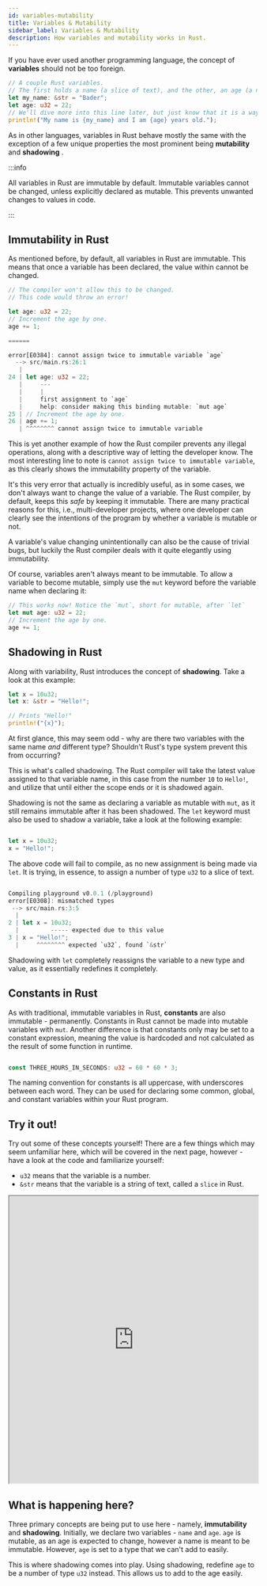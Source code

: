 ```yaml
---
id: variables-mutability
title: Variables & Mutability
sidebar_label: Variables & Mutability
description: How variables and mutability works in Rust.
---
```


If you have ever used another programming language, the concept of **variables** should not be too foreign. 


```rust
// A couple Rust variables. 
// The first holds a name (a slice of text), and the other, an age (a number).
let my_name: &str = "Bader";
let age: u32 = 22;
// We'll dive more into this line later, but just know that it is a way to print information.
println!("My name is {my_name} and I am {age} years old.");
```

As in other languages, variables in Rust behave mostly the same with the exception of a few unique properties the most prominent being **mutability** and **shadowing** .

:::info

All variables in Rust are immutable by default. Immutable variables cannot be changed, unless explicitly declared as mutable.  This prevents unwanted changes to values in code.  

:::

## Immutability in Rust

As mentioned before, by default, all variables in Rust are immutable.  This means that once a variable has been declared, the value within cannot be changed.

```rust
// The compiler won't allow this to be changed. 
// This code would throw an error!

let age: u32 = 22;
// Increment the age by one.
age += 1;

======

error[E0384]: cannot assign twice to immutable variable `age`
  --> src/main.rs:26:1
   |
24 | let age: u32 = 22;
   |     ---
   |     |
   |     first assignment to `age`
   |     help: consider making this binding mutable: `mut age`
25 | // Increment the age by one.
26 | age += 1;
   | ^^^^^^^^ cannot assign twice to immutable variable
```

This is yet another example of how the Rust compiler prevents any illegal operations, along with a descriptive way of letting the developer know.  The most interesting line to note is `cannot assign twice to immutable variable`, as this clearly shows the immutability property of the variable.

It's this very error that actually is incredibly useful, as in some cases, we don't always want to change the value of a variable.  The Rust compiler, by default, keeps this *safe* by keeping it immutable. There are many practical reasons for this, i.e., multi-developer projects, where one developer can clearly see the intentions of the program by whether a variable is mutable or not.  

A variable's value changing unintentionally can also be the cause of trivial bugs, but luckily the Rust compiler deals with it quite elegantly using immutability.

Of course, variables aren't always meant to be immutable.  To allow a variable to become mutable, simply use the `mut` keyword before the variable name when declaring it:

```rust
// This works now! Notice the `mut`, short for mutable, after `let`
let mut age: u32 = 22;
// Increment the age by one.
age += 1;
```

## Shadowing in Rust

Along with variability, Rust introduces the concept of **shadowing**.  Take a look at this example:

```rust
let x = 10u32;
let x: &str = "Hello!";

// Prints "Hello!"
println!("{x}");
```

At first glance, this may seem odd - why are there two variables with the same name *and* different type? Shouldn't Rust's type system prevent this from occurring?

This is what's called shadowing.  The Rust compiler will take the latest value assigned to that variable name, in this case from the number `10` to `Hello!`, and utilize that until either the scope ends or it is shadowed again.

Shadowing is not the same as declaring a variable as mutable with `mut`, as it still remains immutable after it has been shadowed.  The `let` keyword must also be used to shadow a variable, take a look at the following example: 

```rust

let x = 10u32;
x = "Hello!";

```

The above code will fail to compile, as no new assignment is being made via `let`.  It is trying, in essence, to assign a number of type `u32` to a slice of text.

```rust

Compiling playground v0.0.1 (/playground)
error[E0308]: mismatched types
 --> src/main.rs:3:5
  |
2 | let x = 10u32;
  |         ----- expected due to this value
3 | x = "Hello!";
  |     ^^^^^^^^ expected `u32`, found `&str`

  ```

Shadowing with `let` completely reassigns the variable to a new type and value, as it essentially redefines it completely.

## Constants in Rust

As with traditional, immutable variables in Rust, **constants** are also immutable - permanently. Constants in Rust cannot be made into mutable variables with `mut`.  Another difference is that constants only may be set to a constant expression, meaning the value is hardcoded and not calculated as the result of some function in runtime.

```rust

const THREE_HOURS_IN_SECONDS: u32 = 60 * 60 * 3;

```

The naming convention for constants is all uppercase, with underscores between each word.  They can be used for declaring some common, global, and constant variables within your Rust program.


## Try it out!

Try out some of these concepts yourself! There are a few things which may seem unfamiliar here, which will be covered in the next page, however - have a look at the code and familiarize yourself:

- `u32` means that the variable is a number.
- `&str` means that the variable is a string of text, called a `slice` in Rust.

<iframe width="100%" height="580" src="https://play.rust-lang.org/?version=stable&mode=debug&edition=2021&code=%2F%2F+%0Afn+main%28%29+%7B%0A%0A%2F%2F+We+start+by+creating+two+variables+-+one+is+mutable.%0A%2F%2F+In+the+context+of+this+program%2C+it+makes+sense+-+an+age+can+change%2C%0A%2F%2F+but+a+name+never+usually+changes.%0A%0Alet+mut+age%3A+%26str+%3D+%2222%22%3B%0Alet+name%3A+%26str+%3D+%22Bader%22%3B%0A%0Aprintln%21%28%22%7Bname%7D%3A+%7Bage%7D%22%29%3B%0A%0A%2F%2F+Seems+there+is+a+problem.+Notice+the+age+isnt%27+a+number%2C+but+a+string+of+text%21%0A%2F%2F+It%27s+rather+cumbersome+to+have+to+add+numbers+to+strings+-+not+to+mention+very+impractical.%0A%2F%2F+How+can+we+change+that%3F%0A%0A%2F%2F+To+turn+a+string+into+a+number%2C+we+can+use+the+following+syntax%3A+%0A%2F%2F+age.parse%28%29.unwrap%28%29%3B%0A%2F%2F+Write+a+variable+that+shadows+the+existing+%60age%60+variable+as+a+number.%0A%2F%2F+Make+sure+you+declare+it+as+mutable.%0A%2F%2F+Lastly%2C+add+one+to+it+to+increment+the+age+%28one+year+as+passed%21%29%0A%0Alet+mut+age%3A+u32+%3D+age.parse%28%29.unwrap%28%29%3B%0Aage+%2B%3D+1%3B%0Aprintln%21%28%22%7Bname%7D%3A+%7Bage%7D%22%29%3B%0A%0A%2F%2F+What+has+changed+here%3F+Hint%3A+Take+a+look+at+age+and+see%21%0A%0A%7D"></iframe>

## What is happening here?


Three primary concepts are being put to use here - namely, **immutability** and **shadowing**.  Initially, we declare two variables - `name` and `age`. `age` is mutable, as an age is expected to change, however a name is meant to be immutable.  However, `age` is set to a type that we can't add to easily.

This is where shadowing comes into play. Using shadowing, redefine `age` to be a number of type `u32` instead.  This allows us to add to the age easily.


